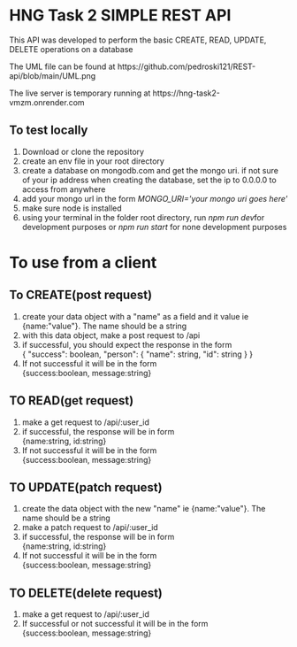 # HNG Task 2 SIMPLE REST API
<p>This API was developed to perform the basic CREATE, READ, UPDATE, DELETE operations on a database<p/>
<p>The UML file can be found at https://github.com/pedroski121/REST-api/blob/main/UML.png </p>

<p>The live server is temporary running at https://hng-task2-vmzm.onrender.com</p>

<h2>To test locally</h2>
<ol>
  <li>Download or clone the repository</li>
  <li>create an env file in your root directory</li>
  <li>create a database on mongodb.com and get the mongo uri. if not sure of your ip address when creating the database, set the ip to 0.0.0.0 to access from anywhere</li>
  <li>add your mongo url in the form <i>MONGO_URI='your mongo uri goes here'</i></li>
  <li>make sure node is installed </li>
  <li>using your terminal in the folder root directory, run <i>npm run dev</i>for development purposes or <i>npm run start</i> for none development purposes</li>
</ol>

<h1>To use from a client</h1>
<h2> To CREATE(post request)</h2>
<ol>
  <li>create your data object with a "name" as a field and it value ie {name:"value"}. The name should be a string</li>
  <li>with this data object, make a post request to /api</li>
  <li>if successful, you should expect the response in the form<br/> {
    "success": boolean,
    "person": {
        "name": string,
        "id": string
    }
}</li> 
<li>If not successful it will be in the form  <br/>{success:boolean, message:string}</li>
</ol>

<h2>TO READ(get request)</h2>
<ol>
  <li>make a get request to /api/:user_id</li>
  <li>if successful, the response will be in form <br/>{name:string, id:string}</li>
  <li>If not successful it will be in the form  <br/>{success:boolean, message:string}</li>
</ol>

<h2>TO UPDATE(patch request)</h2>
<ol>
  <li>create the data object with the new "name" ie {name:"value"}. The name should be a string</li>
  <li>make a patch request to /api/:user_id</li>
  <li>if successful, the response will be in form <br/>{name:string, id:string}</li>
  <li>If not successful it will be in the form  <br/>{success:boolean, message:string}</li>

</ol>

<h2>TO DELETE(delete request)</h2>
<ol>
    <li>make a get request to /api/:user_id</li>
  <li>If successful or not successful it will be in the form  <br/>{success:boolean, message:string}</li>
</ol>
